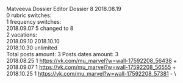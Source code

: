 Matveeva.Dossier	Editor Dossier 8 2018.08.19\
0 rubric switches:\
1 frequency switches:\
2018.09.07 5 changed to 8 \
2 vacations:\
2018.09.10 2018.10.10 \
2018.10.30 unlimited \
Total posts amount: 3	Posts dates amount: 3\
2018.08.25 1 https://vk.com/mu_marvel?w=wall-17592208_56438 + \
2018.09.07 1 https://vk.com/mu_marvel?w=wall-17592208_56555 + \
2018.10.25 1 https://vk.com/mu_marvel?w=wall-17592208_57381 - \
